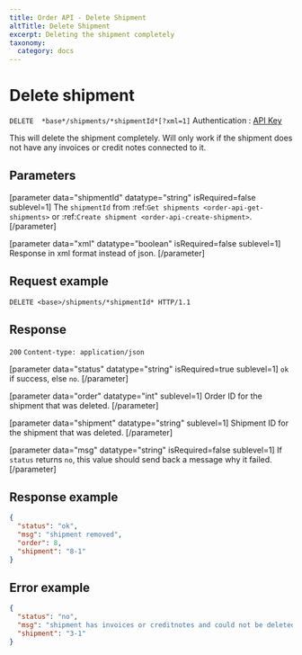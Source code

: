 ```yaml
---
title: Order API - Delete Shipment
altTitle: Delete Shipment
excerpt: Deleting the shipment completely
taxonomy:
  category: docs
---
```


# Delete shipment

`DELETE  *base*/shipments/*shipmentId*[?xml=1]`
Authentication : [API Key](/api-references/api-intro#authentication)

This will delete the shipment completely. Will only work if the shipment does not have any invoices or credit notes connected to it.

## Parameters

[parameter data="shipmentId" datatype="string" isRequired=false sublevel=1]
The ``shipmentId`` from :ref:`Get shipments <order-api-get-shipments>` or :ref:`Create shipment <order-api-create-shipment>`.
[/parameter]

[parameter data="xml" datatype="boolean" isRequired=false sublevel=1]
Response in xml format instead of json.
[/parameter]

## Request example

`DELETE <base>/shipments/*shipmentId* HTTP/1.1`

## Response

`200` `Content-type: application/json`

[parameter data="status" datatype="string" isRequired=true sublevel=1]
``ok`` if success, else ``no``.
[/parameter]

[parameter data="order" datatype="int" sublevel=1]
Order ID for the shipment that was deleted.
[/parameter]

[parameter data="shipment" datatype="string" sublevel=1]
Shipment ID for the shipment that was deleted.
[/parameter]

[parameter data="msg" datatype="string" isRequired=false sublevel=1]
If ``status`` returns ``no``, this value should send back a message why it failed.
[/parameter]

## Response example

```json
{
  "status": "ok",
  "msg": "shipment removed",
  "order": 8,
  "shipment": "8-1"
}
```

## Error example

```json
{
  "status": "no",
  "msg": "shipment has invoices or creditnotes and could not be deleted.",
  "shipment": "3-1"
}
```
